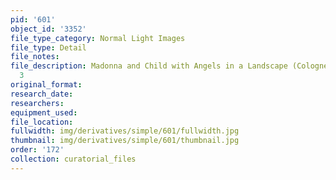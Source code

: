 ```yaml
---
pid: '601'
object_id: '3352'
file_type_category: Normal Light Images
file_type: Detail
file_notes:
file_description: Madonna and Child with Angels in a Landscape (Cologne) - Detail
  3
original_format:
research_date:
researchers:
equipment_used:
file_location:
fullwidth: img/derivatives/simple/601/fullwidth.jpg
thumbnail: img/derivatives/simple/601/thumbnail.jpg
order: '172'
collection: curatorial_files
---
```

